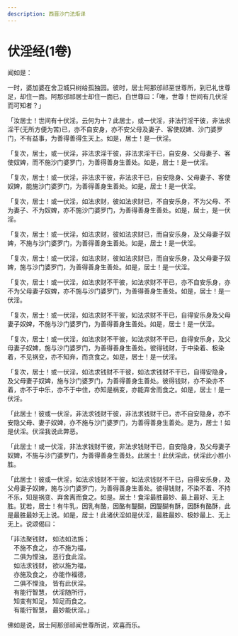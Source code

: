```yaml
---
description: 西晋沙门法炬译
---
```


# 伏淫经(1卷)

闻如是：

一时，婆加婆在舍卫城只树给孤独园。彼时，居士阿那邠祁至世尊所，到已礼世尊足，却住一面。阿那邠祁居士却住一面已，白世尊曰：「唯，世尊！世间有几伏淫而可知者？」

「汝居士！世间有十伏淫。云何为十？此居士，或一伏淫，非法行淫干彼，非法求淫干(无所方便为苦)已，亦不自安身，亦不安父母及妻子、客使奴婢、沙门婆罗门，不有益事，为善得善得生天上。如是，居士！是一伏淫。

「复次，居士，或一伏淫，非法求淫干彼，非法求淫干已，自安身、父母妻子、客使奴婢，而不施沙门婆罗门，为善得善身生善处。如是，居士！是一伏淫。

「复次，居士！或一伏淫，非法求干彼，非法求干已，自安隐身、父母妻子、客使奴婢，能施沙门婆罗门，为善得善身生善处。如是，居士！是一伏淫。

「复次，居士！或一伏淫，如法求财，彼如法求财已，不自安乐身，不为父母、不为妻子、不为奴婢，亦不施沙门婆罗门，为善得善身生善处。如是，居士，是一伏淫。

「复次，居士！或一伏淫，如法求财，彼如法求财已，而自安乐身，及父母妻子奴婢，不施与沙门婆罗门，为善得善身生善处。如是，居士！是一伏淫。

「复次，居士！或一伏淫，如法求财，彼如法求财已，而自安乐身，及父母妻子奴婢，施与沙门婆罗门，为善得善身生善处。如是，居士！是一伏淫。

「复次，居士！或一伏淫，如法求财不干彼，如法求财不干已，亦不自安乐身，亦不为父母妻子奴婢，亦不施与沙门婆罗门，为善得善身生善处。如是，居士！是一伏淫。

「复次，居士！或一伏淫，如法求财不干彼，如法求财不干已，自得安乐身及父母妻子奴婢，不施与沙门婆罗门，为善得善身生善处。如是，居士！是一伏淫。

「复次，居士！或一伏淫，如法求财不干彼，如法求财不干已，自得安乐身，及父母妻子奴婢，施与沙门婆罗门，为善得善身生善处。彼得钱财，于中染着、极染着，不见祸变，亦不知弃，而贪食之。如是，居士！是一伏淫。

「复次，居士！或一伏淫，如法求钱财不干彼，如法求钱财不干已，自得安隐身，及父母妻子奴婢，施与沙门婆罗门，为善得善身生善处。彼得钱财，亦不染亦不着，亦不于中乐，亦不于中住，亦知是祸变，亦能弃舍而食之。如是，居士！是一伏淫。

「此居士！彼或一伏淫，非法求钱财干彼，非法求钱财干已，亦不自安隐身，亦不安隐父母、妻子奴婢，亦不施与沙门婆罗门，为善得善身生善处。是为，居士！如是伏淫。伏淫我说此弊恶。

「此居士！或一伏淫，非法求钱财干彼，非法求钱财干已，自安隐身，及父母妻子奴婢，不施与沙门婆罗门，为善得善身生善处。此居士！此伏淫此，伏淫此小胜小胜。

「此居士！彼或一伏淫，如法求钱财不干彼，如法求钱财不干已，自得安乐身，及父母妻子奴婢，施与沙门婆罗门，为善得善身生善处。彼得钱财，不染不着、不持不乐，知是祸变、弃舍离而食之。如是。居士！食淫最胜最妙、最上最好、无上胜。犹若，居士！有牛乳，因乳有酪，因酪有醍醐，因醍醐有酥，因酥有酪酥，此是最胜最妙无上说。如是，居士！此诸伏淫如是伏淫，最胜最妙、极妙最上、无上无上。说颂偈曰：

「非法聚钱财， 如法如法施；\
　不施不食之， 亦不施为福，\
　二俱为悭浊， 恶行食此淫。\
　如法求钱财， 欲以施为福，\
　亦施及食之， 亦能作福德，\
　二俱不悭浊， 皆有此伏淫。\
　有能行智慧， 伏淫随所行，\
　知变有知足， 知足而食之。\
　有能行智慧， 最妙能伏淫。」

佛如是说，居士阿那邠祁闻世尊所说，欢喜而乐。
